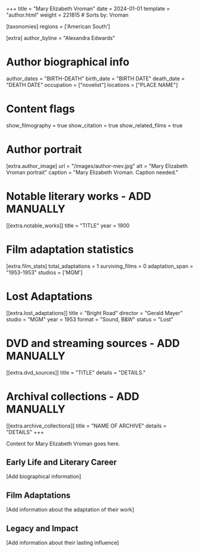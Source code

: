 +++
title = "Mary Elizabeth Vroman"
date = 2024-01-01
template = "author.html"
weight = 221815  # Sorts by: Vroman

[taxonomies]
regions = ['American South']

[extra]
author_byline = "Alexandra Edwards"

# Author biographical info
author_dates = "BIRTH-DEATH"
birth_date = "BIRTH DATE"
death_date = "DEATH DATE"
occupation = ["novelist"]
locations = ["PLACE NAME"]

# Content flags
show_filmography = true
show_citation = true
show_related_films = true

# Author portrait
[extra.author_image]
url = "/images/author-mev.jpg"
alt = "Mary Elizabeth Vroman portrait"
caption = "Mary Elizabeth Vroman. Caption needed."

# Notable literary works - ADD MANUALLY
[[extra.notable_works]]
title = "TITLE"
year = 1900

# Film adaptation statistics
[extra.film_stats]
total_adaptations = 1
surviving_films = 0
adaptation_span = "1953-1953"
studios = ['MGM']
# Lost Adaptations
[[extra.lost_adaptations]]
title = "Bright Road"
director = "Gerald Mayer"
studio = "MGM"
year = 1953
format = "Sound, B&W"
status = "Lost"


# DVD and streaming sources - ADD MANUALLY
[[extra.dvd_sources]]
title = "TITLE"
details = "DETAILS."

# Archival collections - ADD MANUALLY
[[extra.archive_collections]]
title = "NAME OF ARCHIVE"
details = "DETAILS"
+++

Content for Mary Elizabeth Vroman goes here. 

## Early Life and Literary Career

[Add biographical information]

## Film Adaptations

[Add information about the adaptation of their work]

## Legacy and Impact

[Add information about their lasting influence]
